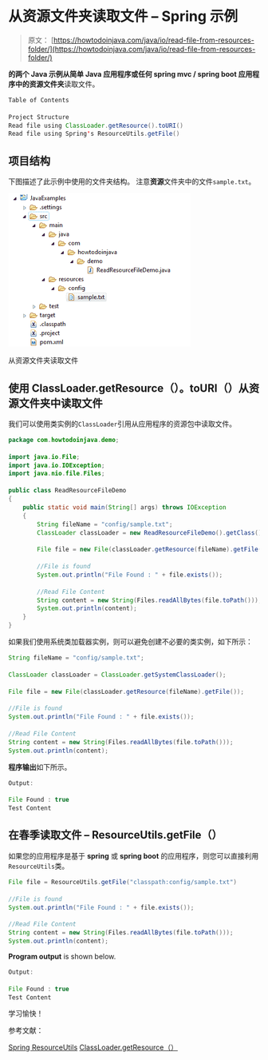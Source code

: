 # 从资源文件夹读取文件 – Spring 示例

> 原文： [https://howtodoinjava.com/java/io/read-file-from-resources-folder/](https://howtodoinjava.com/java/io/read-file-from-resources-folder/)

**的两个 Java 示例从简单 Java 应用程序或任何 **spring mvc** / **spring boot** 应用程序中的资源文件夹**读取文件。

```java
Table of Contents

Project Structure
Read file using ClassLoader.getResource().toURI()
Read file using Spring's ResourceUtils.getFile()
```

## 项目结构

下图描述了此示例中使用的文件夹结构。 注意**资源**文件夹中的文件`sample.txt`。

![Read file from resources folder](img/e23026c40c1768e626a9afa84d70c33f.png)

从资源文件夹读取文件

## 使用 ClassLoader.getResource（）。toURI（）从资源文件夹中读取文件

我们可以使用类实例的`ClassLoader`引用从应用程序的资源包中读取文件。

```java
package com.howtodoinjava.demo;

import java.io.File;
import java.io.IOException;
import java.nio.file.Files;

public class ReadResourceFileDemo 
{
	public static void main(String[] args) throws IOException 
	{
		String fileName = "config/sample.txt";
		ClassLoader classLoader = new ReadResourceFileDemo().getClass().getClassLoader();

		File file = new File(classLoader.getResource(fileName).getFile());

		//File is found
		System.out.println("File Found : " + file.exists());

		//Read File Content
		String content = new String(Files.readAllBytes(file.toPath()));
		System.out.println(content);
	}
}

```

如果我们使用系统类加载器实例，则可以避免创建不必要的类实例，如下所示：

```java
String fileName = "config/sample.txt";

ClassLoader classLoader = ClassLoader.getSystemClassLoader();

File file = new File(classLoader.getResource(fileName).getFile());

//File is found
System.out.println("File Found : " + file.exists());

//Read File Content
String content = new String(Files.readAllBytes(file.toPath()));
System.out.println(content);

```

**程序输出**如下所示。

```java
Output:

File Found : true
Test Content
```

## 在春季读取文件 – ResourceUtils.getFile（）

如果您的应用程序是基于 **spring** 或 **spring boot** 的应用程序，则您可以直接利用`ResourceUtils`类。

```java
File file = ResourceUtils.getFile("classpath:config/sample.txt")

//File is found
System.out.println("File Found : " + file.exists());

//Read File Content
String content = new String(Files.readAllBytes(file.toPath()));
System.out.println(content);

```

**Program output** is shown below.

```java
Output:

File Found : true
Test Content
```

学习愉快！

参考文献：

[Spring ResourceUtils](https://docs.spring.io/spring/docs/current/javadoc-api/org/springframework/util/ResourceUtils.html)
[ClassLoader.getResource（）](https://docs.oracle.com/javase/7/docs/api/java/lang/ClassLoader.html#getResource%28java.lang.String%29)